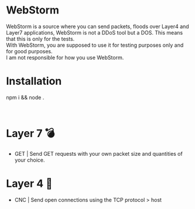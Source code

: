# WebStorm
WebStorm is a source where you can send packets, floods over Layer4 and Layer7 applications, WebStorm is not a DDoS tool but a DOS. This means that this is only for the tests. 
<br>
With WebStorm, you are supposed to use it for testing purposes only and for good purposes.
<br>
I am not responsible for how you use WebStorm.

# Installation
npm i && node .

<br>

# Layer 7 💣
- GET | Send GET requests with your own packet size and quantities of your choice.

# Layer 4 🧨
- CNC | Send open connections using the TCP protocol > host
